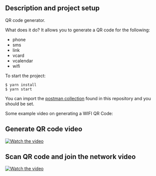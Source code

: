 
## Description and project setup
QR code generator.

What does it do?
It allows you to generate a QR code for the following:
* phone
* sms
* link
* vcard
* vcalendar
* wifi

To start the project:

```
$ yarn install
$ yarn start
```

You can import the [postman collection](./postman_collection.json) found in this repository and you should be set.


Some example video on generating a WIFI QR Code:

## Generate QR code video
[![Watch the video](https://i.vimeocdn.com/video/1936664696-d3dc5b10a4e82a56e767a0e8c7779b264cf22f2627787e37e2e2c8a7b8122b15-d_295x166?r=pad)](https://player.vimeo.com/video/1018463575)

## Scan QR code and join the network video
[![Watch the video](https://i.vimeocdn.com/video/1936664735-6448be7fdb46bff56fcd5a027938b4f06e5a313ee7249ce75de5ba9b53d27504-d_295x166?r=pad)](https://player.vimeo.com/video/1018463595)